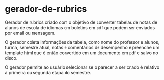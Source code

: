 # gerador-de-rubrics

Gerador de rubrics criado com o objetivo de converter tabelas de notas de alunos de escola de idiomas em boletins em pdf que podem ser enviados por email ou mensagem.

O gerador coleta informações da tabela, como nome do professor e alunos, turma, semestre atual, notas e comentários de desempenho e preenche um template html que é então convertido em um documento em pdf e salvo no disco.

O gerador permite ao usuário selecionar se o parecer a ser criado é relativo à primeira ou segunda etapa do semestre.
